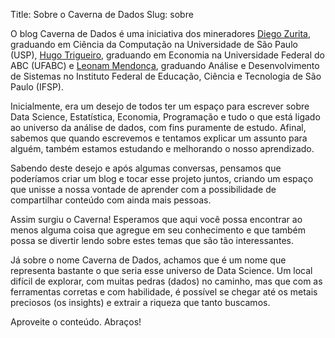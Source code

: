 Title: Sobre o Caverna de Dados
Slug: sobre

O blog Caverna de Dados é uma iniciativa dos mineradores [Diego Zurita](/author/diego), graduando em Ciência da Computação na Universidade de São Paulo (USP), [Hugo Trigueiro](/author/hugo), graduando em Economia na Universidade Federal do ABC (UFABC) e [Leonam Mendonça](/author/leonam), graduando Análise e Desenvolvimento de Sistemas no Instituto Federal de Educação, Ciência e Tecnologia de São Paulo (IFSP).

Inicialmente, era um desejo de todos ter um espaço para escrever sobre Data Science, Estatística, Economia, Programação e tudo o que está ligado ao universo da análise de dados, com fins puramente de estudo. Afinal, sabemos que quando escrevemos e tentamos explicar um assunto para alguém, também estamos estudando e melhorando o nosso aprendizado.

Sabendo deste desejo e após algumas conversas, pensamos que poderíamos criar um blog e tocar esse projeto juntos, criando um espaço que unisse a nossa vontade de aprender com a possibilidade de compartilhar conteúdo com ainda mais pessoas.

Assim surgiu o Caverna! Esperamos que aqui você possa encontrar ao menos alguma coisa que agregue em seu conhecimento e que também possa se divertir lendo sobre estes temas que são tão interessantes.

Já sobre o nome Caverna de Dados, achamos que é um nome que representa bastante o que seria esse universo de Data Science. Um local difícil de explorar, com muitas pedras (dados) no caminho, mas que com as ferramentas corretas e com habilidade, é possível se chegar até os metais preciosos (os insights) e extrair a riqueza que tanto buscamos.

Aproveite o conteúdo. Abraços!